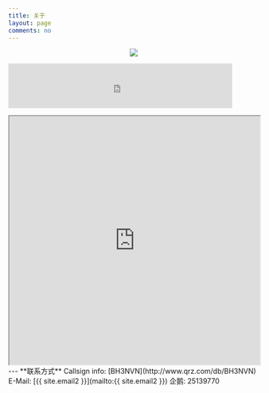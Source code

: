 ```yaml
---
title: 关于
layout: page
comments: no
---
```

<center>
<a href="http://www.hamqsl.com/solar.html" title="Click to add Solar-Terrestrial Data to your website!"><img src="http://www.hamqsl.com/solar101vhfpic.php"></a>
</center>
<p><iframe align="top" frameborder="0" height="90" name="iframe" scrolling="yes" src="https://secure.clublog.org/stats_iframe.php?call=bh3nvn" width="450"></iframe></p>
<!-- HRDLOG.net script start -->
<iframe src="https://www.hrdlog.net/hrdlogframe.aspx?user=BH3NVN&lastqso=30&qsomap=&options=search;disablelinks;" width="100%" height="500" scrolling="auto"></iframe>
<!-- HRDLOG.net script stop -->
---
**联系方式**    
Callsign info:    
[BH3NVN](http://www.qrz.com/db/BH3NVN)  
E-Mail:  
[{{ site.email2 }}](mailto:{{ site.email2 }})  
企鹅:    
25139770
